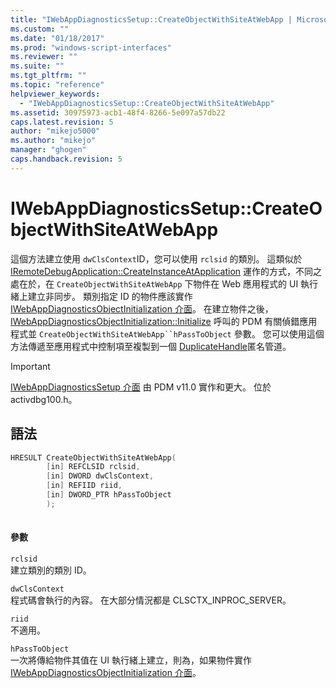 ```yaml
---
title: "IWebAppDiagnosticsSetup::CreateObjectWithSiteAtWebApp | Microsoft Docs"
ms.custom: ""
ms.date: "01/18/2017"
ms.prod: "windows-script-interfaces"
ms.reviewer: ""
ms.suite: ""
ms.tgt_pltfrm: ""
ms.topic: "reference"
helpviewer_keywords: 
  - "IWebAppDiagnosticsSetup::CreateObjectWithSiteAtWebApp"
ms.assetid: 30975973-acb1-48f4-8266-5e097a57db22
caps.latest.revision: 5
author: "mikejo5000"
ms.author: "mikejo"
manager: "ghogen"
caps.handback.revision: 5
---
```

# IWebAppDiagnosticsSetup::CreateObjectWithSiteAtWebApp
這個方法建立使用 `dwClsContext`ID，您可以使用 `rclsid` 的類別。  這類似於 [IRemoteDebugApplication::CreateInstanceAtApplication](../../winscript/reference/iremotedebugapplication-createinstanceatapplication.md) 運作的方式，不同之處在於，在 `CreateObjectWithSiteAtWebApp` 下物件在 Web 應用程式的 UI 執行緒上建立非同步。  類別指定 ID 的物件應該實作 [IWebAppDiagnosticsObjectInitialization 介面](../../winscript/reference/iwebappdiagnosticsobjectinitialization-interface.md)。  在建立物件之後， [IWebAppDiagnosticsObjectInitialization::Initialize](../../winscript/reference/iwebappdiagnosticsobjectinitialization-initialize.md) 呼叫的 PDM 有關偵錯應用程式並 `CreateObjectWithSiteAtWebApp``hPassToObject` 參數。  您可以使用這個方法傳遞至應用程式中控制項至複製到一個 [DuplicateHandle](http://go.microsoft.com/fwlink/?LinkId=232450)匿名管道。  
  
> [!IMPORTANT]
>  [IWebAppDiagnosticsSetup 介面](../../winscript/reference/iwebappdiagnosticssetup-interface.md) 由 PDM v11.0 實作和更大。  位於 activdbg100.h。  
  
## 語法  
  
```cpp  
HRESULT CreateObjectWithSiteAtWebApp(  
        [in] REFCLSID rclsid,   
        [in] DWORD dwClsContext,   
        [in] REFIID riid,   
        [in] DWORD_PTR hPassToObject  
        );  
  
```  
  
#### 參數  
 `rclsid`  
 建立類別的類別 ID。  
  
 `dwClsContext`  
 程式碼會執行的內容。  在大部分情況都是 CLSCTX\_INPROC\_SERVER。  
  
 `riid`  
 不適用。  
  
 `hPassToObject`  
 一次將傳給物件其值在 UI 執行緒上建立，則為，如果物件實作 [IWebAppDiagnosticsObjectInitialization 介面](../../winscript/reference/iwebappdiagnosticsobjectinitialization-interface.md)。